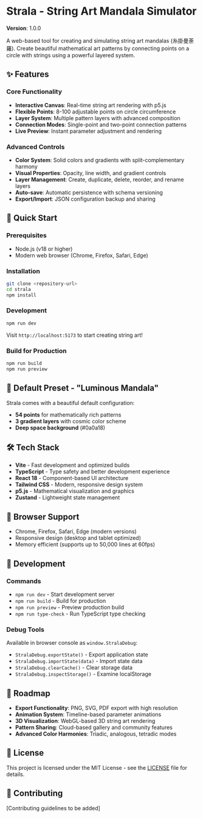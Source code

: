 # Strala - String Art Mandala Simulator

**Version**: 1.0.0

A web-based tool for creating and simulating string art mandalas (糸掛曼荼羅). Create beautiful mathematical art patterns by connecting points on a circle with strings using a powerful layered system.

## ✨ Features

### Core Functionality
- **Interactive Canvas**: Real-time string art rendering with p5.js
- **Flexible Points**: 8-100 adjustable points on circle circumference  
- **Layer System**: Multiple pattern layers with advanced composition
- **Connection Modes**: Single-point and two-point connection patterns
- **Live Preview**: Instant parameter adjustment and rendering

### Advanced Controls
- **Color System**: Solid colors and gradients with split-complementary harmony
- **Visual Properties**: Opacity, line width, and gradient controls
- **Layer Management**: Create, duplicate, delete, reorder, and rename layers
- **Auto-save**: Automatic persistence with schema versioning
- **Export/Import**: JSON configuration backup and sharing

## 🚀 Quick Start

### Prerequisites
- Node.js (v18 or higher)
- Modern web browser (Chrome, Firefox, Safari, Edge)

### Installation
```bash
git clone <repository-url>
cd strala
npm install
```

### Development
```bash
npm run dev
```
Visit `http://localhost:5173` to start creating string art!

### Build for Production
```bash
npm run build
npm run preview
```

## 🎨 Default Preset - "Luminous Mandala"

Strala comes with a beautiful default configuration:
- **54 points** for mathematically rich patterns
- **3 gradient layers** with cosmic color scheme
- **Deep space background** (#0a0a18)

## 🛠️ Tech Stack

- **Vite** - Fast development and optimized builds
- **TypeScript** - Type safety and better development experience  
- **React 18** - Component-based UI architecture
- **Tailwind CSS** - Modern, responsive design system
- **p5.js** - Mathematical visualization and graphics
- **Zustand** - Lightweight state management

## 📱 Browser Support

- Chrome, Firefox, Safari, Edge (modern versions)
- Responsive design (desktop and tablet optimized)
- Memory efficient (supports up to 50,000 lines at 60fps)

## 🔧 Development

### Commands
- `npm run dev` - Start development server
- `npm run build` - Build for production  
- `npm run preview` - Preview production build
- `npm run type-check` - Run TypeScript type checking

### Debug Tools
Available in browser console as `window.StralaDebug`:
- `StralaDebug.exportState()` - Export application state
- `StralaDebug.importState(data)` - Import state data  
- `StralaDebug.clearCache()` - Clear storage data
- `StralaDebug.inspectStorage()` - Examine localStorage

## 🎯 Roadmap

- **Export Functionality**: PNG, SVG, PDF export with high resolution
- **Animation System**: Timeline-based parameter animations
- **3D Visualization**: WebGL-based 3D string art rendering
- **Pattern Sharing**: Cloud-based gallery and community features
- **Advanced Color Harmonies**: Triadic, analogous, tetradic modes

## 📄 License

This project is licensed under the MIT License - see the [LICENSE](LICENSE) file for details.

## 🤝 Contributing

[Contributing guidelines to be added]